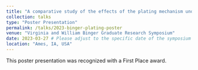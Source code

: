 ```yaml
---
title: "A comparative study of the effects of the plating mechanism under fast charging on libs"
collection: talks
type: "Poster Presentation"
permalink: /talks/2023-binger-plating-poster
venue: "Virginia and William Binger Graduate Research Symposium"
date: 2023-03-27 # Please adjust to the specific date of the symposium
location: "Ames, IA, USA"
---
```


This poster presentation was recognized with a First Place award.
